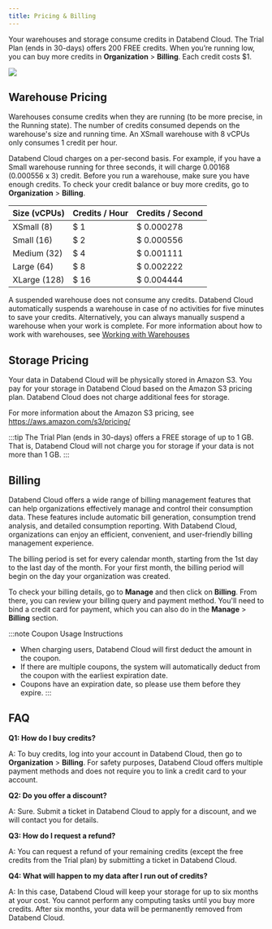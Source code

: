 ```yaml
---
title: Pricing & Billing
---
```


Your warehouses and storage consume credits in Databend Cloud. The Trial Plan (ends in 30-days) offers 200 FREE credits. When you’re running low, you can buy more credits in **Organization** > **Billing**. Each credit costs $1.

![](@site/static/img/documents/pricing-billing/about.png)

## Warehouse Pricing

Warehouses consume credits when they are running (to be more precise, in the Running state). The number of credits consumed depends on the warehouse's size and running time. An XSmall warehouse with 8 vCPUs only consumes 1 credit per hour.

Databend Cloud charges on a per-second basis. For example, if you have a Small warehouse running for three seconds, it will charge 0.00168 (0.000556 x 3) credit. Before you run a warehouse, make sure you have enough credits. To check your credit balance or buy more credits, go to **Organization** > **Billing**.

| Size (vCPUs) | Credits / Hour | Credits / Second |
|-------------------------------|-------------------------|---------------------------|
| XSmall (8)             | $ 1                     | $ 0.000278
| Small (16)           | $ 2                       | $ 0.000556
| Medium (32)            | $ 4                       | $ 0.001111                    |
| Large (64)           | $ 8                       | $ 0.002222                    |
| XLarge (128)           | $ 16                       | $ 0.004444                    |

A suspended warehouse does not consume any credits. Databend Cloud automatically suspends a warehouse in case of no activities for five minutes to save your credits. Alternatively, you can always manually suspend a warehouse when your work is complete. For more information about how to work with warehouses, see [Working with Warehouses](../10-using-databend-cloud/00-warehouses.md)

## Storage Pricing

Your data in Databend Cloud will be physically stored in Amazon S3. You pay for your storage in Databend Cloud based on the Amazon S3 pricing plan. Databend Cloud does not charge additional fees for storage. 

For more information about the Amazon S3 pricing, see https://aws.amazon.com/s3/pricing/

:::tip
The Trial Plan (ends in 30-days) offers a FREE storage of up to 1 GB. That is, Databend Cloud will not charge you for storage if your data is not more than 1 GB.
:::

## Billing

Databend Cloud offers a wide range of billing management features that can help organizations effectively manage and control their consumption data. These features include automatic bill generation, consumption trend analysis, and detailed consumption reporting. With Databend Cloud, organizations can enjoy an efficient, convenient, and user-friendly billing management experience.

The billing period is set for every calendar month, starting from the 1st day to the last day of the month. For your first month, the billing period will begin on the day your organization was created.

To check your billing details, go to **Manage** and then click on **Billing**. From there, you can review your billing query and payment method. You'll need to bind a credit card for payment, which you can also do in the **Manage** > **Billing** section.

:::note Coupon Usage Instructions

- When charging users, Databend Cloud will first deduct the amount in the coupon.
- If there are multiple coupons, the system will automatically deduct from the coupon with the earliest expiration date.
- Coupons have an expiration date, so please use them before they expire.
:::

## FAQ

**Q1: How do I buy credits?**

A: To buy credits, log into your account in Databend Cloud, then go to **Organization** > **Billing**. For safety purposes, Databend Cloud offers multiple payment methods and does not require you to link a credit card to your account.

**Q2: Do you offer a discount?**

A: Sure. Submit a ticket in Databend Cloud to apply for a discount, and we will contact you for details.

**Q3: How do I request a refund?**

A: You can request a refund of your remaining credits (except the free credits from the Trial plan) by submitting a ticket in Databend Cloud.

**Q4: What will happen to my data after I run out of credits?**

A: In this case, Databend Cloud will keep your storage for up to six months at your cost. You cannot perform any computing tasks until you buy more credits. After six months, your data will be permanently removed from Databend Cloud.
